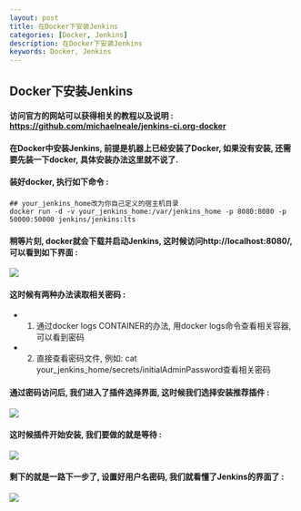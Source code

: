 ```yaml
---
layout: post  
title: 在Docker下安装Jenkins  
categories: [Docker, Jenkins]  
description: 在Docker下安装Jenkins  
keywords: Docker, Jenkins  
---
```


## Docker下安装Jenkins

#### 访问官方的网站可以获得相关的教程以及说明 : https://github.com/michaelneale/jenkins-ci.org-docker

#### 在Docker中安装Jenkins, 前提是机器上已经安装了Docker, 如果没有安装, 还需要先装一下docker, 具体安装办法这里就不说了.

#### 装好docker, 执行如下命令 : 
```
## your_jenkins_home改为你自己定义的宿主机目录
docker run -d -v your_jenkins_home:/var/jenkins_home -p 8080:8080 -p 50000:50000 jenkins/jenkins:lts
```

#### 稍等片刻, docker就会下载并启动Jenkins, 这时候访问http://localhost:8080/, 可以看到如下界面 :  

![](https://taojintianxia.github.io/images/posts/docker/Docker_jenkins_1.jpg) 

#### 这时候有两种办法读取相关密码 :
- 1. 通过docker logs CONTAINER的办法, 用docker logs命令查看相关容器, 可以看到密码
- 2. 直接查看密码文件, 例如: cat your_jenkins_home/secrets/initialAdminPassword查看相关密码

#### 通过密码访问后, 我们进入了插件选择界面, 这时候我们选择安装推荐插件 :
![](https://taojintianxia.github.io/images/posts/docker/Docker_jenkins_2.jpg) 

#### 这时候插件开始安装, 我们要做的就是等待 :
![](https://taojintianxia.github.io/images/posts/docker/Docker_jenkins_3.jpg) 

#### 剩下的就是一路下一步了, 设置好用户名密码, 我们就看懂了Jenkins的界面了 :
![](https://taojintianxia.github.io/images/posts/docker/Docker_jenkins_4.jpg) 

